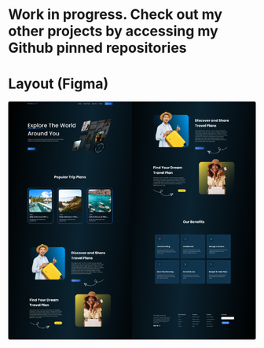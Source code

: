 # Work in progress. Check out my other projects by accessing my Github pinned repositories

# Layout (Figma)

![enter image description here](https://github.com/ViniSCode/planmyjourney/blob/main/public/assets/layout.png?raw=true)

